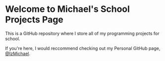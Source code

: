 # Welcome to Michael's School Projects Page

This is a GitHub repository where I store all of my programming projects for school.

If you're here, I would reccommend checking out my Personal GitHub page, [@IzMichael](https://github.com/IzMichael).
